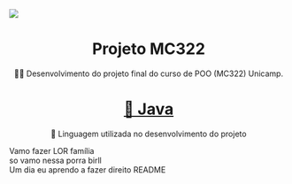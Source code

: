 <img src="https://gamehall.com.br/wp-content/uploads/2019/10/Legends-of-Runeterra-Banner.jpg"/>
<h1 align="center"> Projeto MC322 </h1>
<p align="center">👨‍💻 Desenvolvimento do projeto final do curso de POO (MC322) Unicamp.</p>

<h1 align="center">
    <a href="https://www.java.com/pt-BR/">🔗 Java</a>
</h1>
<p align="center">🚀 Linguagem utilizada no desenvolvimento do projeto</p>

Vamo fazer LOR família  
so vamo nessa porra birll  
Um dia eu aprendo a fazer direito README
